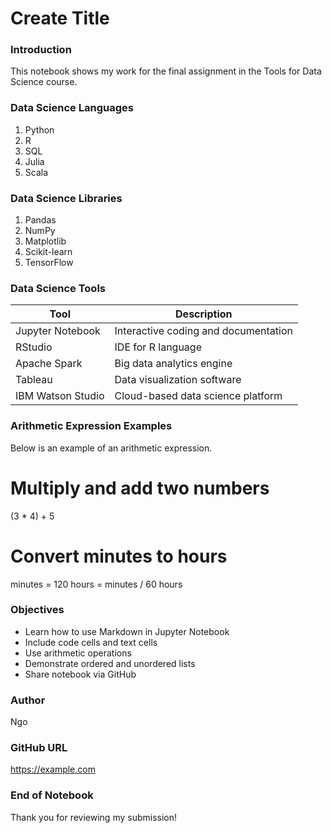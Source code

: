 # Create Title
### Introduction
This notebook shows my work for the final assignment in the Tools for Data Science course.
### Data Science Languages
1. Python
2. R
3. SQL
4. Julia
5. Scala
### Data Science Libraries
1. Pandas
2. NumPy
3. Matplotlib
4. Scikit-learn
5. TensorFlow
### Data Science Tools
| Tool | Description |
|------|--------------|
| Jupyter Notebook | Interactive coding and documentation |
| RStudio | IDE for R language |
| Apache Spark | Big data analytics engine |
| Tableau | Data visualization software |
| IBM Watson Studio | Cloud-based data science platform |
### Arithmetic Expression Examples
Below is an example of an arithmetic expression.
# Multiply and add two numbers
(3 * 4) + 5
# Convert minutes to hours
minutes = 120
hours = minutes / 60
hours
### Objectives
- Learn how to use Markdown in Jupyter Notebook  
- Include code cells and text cells  
- Use arithmetic operations  
- Demonstrate ordered and unordered lists  
- Share notebook via GitHub
### Author
Ngo
### GitHub URL
https://example.com
### End of Notebook
Thank you for reviewing my submission!

